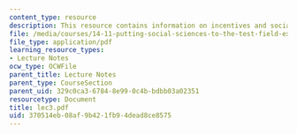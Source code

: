 ```yaml
---
content_type: resource
description: This resource contains information on incentives and social norms.
file: /media/courses/14-11-putting-social-sciences-to-the-test-field-experiments-in-economics-spring-2006/370514eb08af9b421fb94dead8ce8575_lec3.pdf
file_type: application/pdf
learning_resource_types:
- Lecture Notes
ocw_type: OCWFile
parent_title: Lecture Notes
parent_type: CourseSection
parent_uid: 329c0ca3-6784-8e99-0c4b-bdbb03a02351
resourcetype: Document
title: lec3.pdf
uid: 370514eb-08af-9b42-1fb9-4dead8ce8575
---
```


